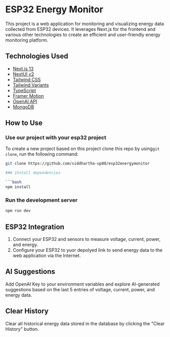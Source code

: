 # ESP32 Energy Monitor

This project is a web application for monitoring and visualizing energy data collected from ESP32 devices. It leverages Next.js for the frontend and various other technologies to create an efficient and user-friendly energy monitoring platform.

## Technologies Used

- [Next.js 13](https://nextjs.org/docs/getting-started)
- [NextUI v2](https://nextui.org/)
- [Tailwind CSS](https://tailwindcss.com/)
- [Tailwind Variants](https://tailwind-variants.org)
- [TypeScript](https://www.typescriptlang.org/)
- [Framer Motion](https://www.framer.com/motion/)
- [OpenAI API](https://beta.openai.com/docs/)
- [MongoDB](https://www.mongodb.com/)

## How to Use

### Use our project with your esp32 project

To create a new project based on this project clone this repo by using`git clone`, run the following command:

```bash
git clone https://github.com/siddhartha-up80/esp32energymonitor

### Install dependencies

```bash
npm install
```

### Run the development server

```bash
npm run dev
```

## ESP32 Integration

1. Connect your ESP32 and sensors to measure voltage, current, power, and energy.
2. Configure your ESP32 to yuor depolyed link to send energy data to the web application via the Internet.

## AI Suggestions

Add OpenAI Key to your environment variables and explore AI-generated suggestions based on the last 5 entries of voltage, current, power, and energy data.

## Clear History

Clear all historical energy data stored in the database by clicking the "Clear History" button.

